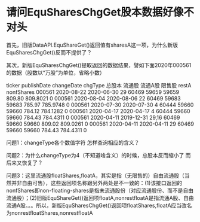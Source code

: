 # 请问EquSharesChgGet股本数据好像不对头

首先，旧版DataAPI.EquShareGet()返回值有sharesA这一项，为什么新版EquSharesChgGet()反而不提供了？


其次，新版EquSharesChgGet()提取返回的数据结果，譬如下面2020年000561的数据（股数以“万股”为单位，省略小数）

ticker	publishDate	changeDate chgType 总股本	 流通股	流通A股	限售股 	restA	nonfShares
000561	2020-08-22	2020-06-30	29	60469	59659	59659	809.80		809.8021		0
000561	2020-08-04	2020-08-06	22	60469	59683	59683	785.97		785.9748		0
000561	2020-07-30	2020-07-30	4	60444	59660	59660	784.12		784.1282		0
000561	2020-04-17	2020-04-17	4	60444	59660	59660	784.43		784.4311		0
000561	2020-04-11	2019-12-31 29,16  60469	59660	59660	809.02		809.0261		0
000561	2020-04-11	2020-04-11	29	60469	59660	59660	784.43		784.4311		0

问题1：changeType各个数值字符 怎样查询相应的含义？

问题2：为什么changeType为4（不知道啥含义）的时候，总股本反而缩小了 而后来又恢复了？

问题3：这里流通股floatShares,floatA，其实是指（无限售的）自由流通股（当然并非自由可售），这些返回项名称跟另外两处是不一致的：(1)该接口返回的nonfShares即non-floating-shares是指未流通股份（对应流通股份、而不是自由流通股）；(2)旧版EquShareGet()返回项floatA,nonrestfloatA是指流通A股、自由流通A股。。。所以，新版EquSharesChgGet()返回项floatShares,floatA应当改名为nonrestfloatShares,nonrestfloatA


